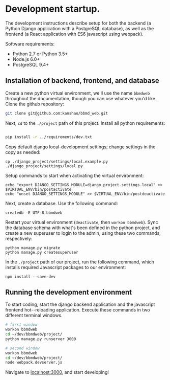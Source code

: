 # Development startup.

The development instructions describe setup for both the backend (a Python Django application with a PostgreSQL database), as well as the frontend (a React application with ES6 javascript using webpack).

Software requirements:

- Python 2.7 or Python 3.5+
- Node.js 6.0+
- PostgreSQL 9.4+

## Installation of backend, frontend, and database

Create a new python virtual environment, we'll use the name `bbmdweb` throughout
the documentation, though you can use whatever you'd like. Clone the github
repository:

```bash
git clone git@github.com:kanshao/bbmd_web.git
```

Next, `cd` to the `./project` path of this project. Install all python requirements:

```bash

pip install -r ../requirements/dev.txt
```

Copy default django local-development settings; change settings in the copy
as needed:

```
cp ./django_project/settings/local.example.py ./django_project/settings/local.py
```

Setup commands to start when activating the virtual environment:

```
echo "export DJANGO_SETTINGS_MODULE=django_project.settings.local" >> $VIRTUAL_ENV/bin/postactivate
echo "unset DJANGO_SETTINGS_MODULE" >> $VIRTUAL_ENV/bin/postdeactivate
```

Next, create a database. Use the following command:

```
createdb -E UTF-8 bbmdweb
```

Restart your virtual environment (`deactivate`, then `workon bbmdweb`). Sync
the database schema with what's been defined in the python project, and create
a new superuser to login to the admin, using these two commands, respectively:

```
python manage.py migrate
python manage.py createsuperuser
```

In the `./project` path of our project, run the following command, which installs required Javascript packages to our environment:

```
npm install --save-dev
```

## Running the development environment

To start coding, start the django backend application and the javascript frontend hot--reloading application. Execute these commands in two different terminal windows.

```bash
# first window
workon bbmdweb
cd ~/dev/bbmdweb/project/
python manage.py runserver 3000

# second window
workon bbmdweb
cd ~/dev/bbmdweb/project/
node webpack.devserver.js
```

Navigate to [localhost:3000](http://127.0.0.1:3000/), and start developing!
